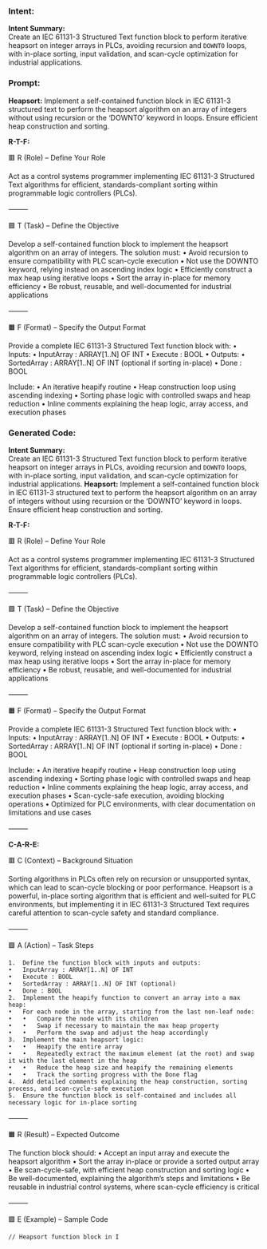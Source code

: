 ### Intent:
**Intent Summary:**  
Create an IEC 61131-3 Structured Text function block to perform iterative heapsort on integer arrays in PLCs, avoiding recursion and `DOWNTO` loops, with in-place sorting, input validation, and scan-cycle optimization for industrial applications.

### Prompt:
**Heapsort:**
Implement a self-contained function block in IEC 61131-3 structured text to perform the heapsort algorithm on an array of integers without using recursion or the ‘DOWNTO’ keyword in loops. Ensure efficient heap construction and sorting.

**R-T-F:**

🟥 R (Role) – Define Your Role

Act as a control systems programmer implementing IEC 61131-3 Structured Text algorithms for efficient, standards-compliant sorting within programmable logic controllers (PLCs).

⸻

🟩 T (Task) – Define the Objective

Develop a self-contained function block to implement the heapsort algorithm on an array of integers. The solution must:
	•	Avoid recursion to ensure compatibility with PLC scan-cycle execution
	•	Not use the DOWNTO keyword, relying instead on ascending index logic
	•	Efficiently construct a max heap using iterative loops
	•	Sort the array in-place for memory efficiency
	•	Be robust, reusable, and well-documented for industrial applications

⸻

🟧 F (Format) – Specify the Output Format

Provide a complete IEC 61131-3 Structured Text function block with:
	•	Inputs:
	•	InputArray : ARRAY[1..N] OF INT
	•	Execute : BOOL
	•	Outputs:
	•	SortedArray : ARRAY[1..N] OF INT (optional if sorting in-place)
	•	Done : BOOL

Include:
	•	An iterative heapify routine
	•	Heap construction loop using ascending indexing
	•	Sorting phase logic with controlled swaps and heap reduction
	•	Inline comments explaining the heap logic, array access, and execution phases

### Generated Code:
**Intent Summary:**  
Create an IEC 61131-3 Structured Text function block to perform iterative heapsort on integer arrays in PLCs, avoiding recursion and `DOWNTO` loops, with in-place sorting, input validation, and scan-cycle optimization for industrial applications.
**Heapsort:**
Implement a self-contained function block in IEC 61131-3 structured text to perform the heapsort algorithm on an array of integers without using recursion or the ‘DOWNTO’ keyword in loops. Ensure efficient heap construction and sorting.

**R-T-F:**

🟥 R (Role) – Define Your Role

Act as a control systems programmer implementing IEC 61131-3 Structured Text algorithms for efficient, standards-compliant sorting within programmable logic controllers (PLCs).

⸻

🟩 T (Task) – Define the Objective

Develop a self-contained function block to implement the heapsort algorithm on an array of integers. The solution must:
	•	Avoid recursion to ensure compatibility with PLC scan-cycle execution
	•	Not use the DOWNTO keyword, relying instead on ascending index logic
	•	Efficiently construct a max heap using iterative loops
	•	Sort the array in-place for memory efficiency
	•	Be robust, reusable, and well-documented for industrial applications

⸻

🟧 F (Format) – Specify the Output Format

Provide a complete IEC 61131-3 Structured Text function block with:
	•	Inputs:
	•	InputArray : ARRAY[1..N] OF INT
	•	Execute : BOOL
	•	Outputs:
	•	SortedArray : ARRAY[1..N] OF INT (optional if sorting in-place)
	•	Done : BOOL

Include:
	•	An iterative heapify routine
	•	Heap construction loop using ascending indexing
	•	Sorting phase logic with controlled swaps and heap reduction
	•	Inline comments explaining the heap logic, array access, and execution phases
	•	Scan-cycle-safe execution, avoiding blocking operations
	•	Optimized for PLC environments, with clear documentation on limitations and use cases

⸻

**C-A-R-E:**

🟥 C (Context) – Background Situation

Sorting algorithms in PLCs often rely on recursion or unsupported syntax, which can lead to scan-cycle blocking or poor performance. Heapsort is a powerful, in-place sorting algorithm that is efficient and well-suited for PLC environments, but implementing it in IEC 61131-3 Structured Text requires careful attention to scan-cycle safety and standard compliance.

⸻

🟩 A (Action) – Task Steps

	1.	Define the function block with inputs and outputs:
	•	InputArray : ARRAY[1..N] OF INT
	•	Execute : BOOL
	•	SortedArray : ARRAY[1..N] OF INT (optional)
	•	Done : BOOL
	2.	Implement the heapify function to convert an array into a max heap:
	•	For each node in the array, starting from the last non-leaf node:
	•	•	Compare the node with its children
	•	•	Swap if necessary to maintain the max heap property
	•	•	Perform the swap and adjust the heap accordingly
	3.	Implement the main heapsort logic:
	•	•	Heapify the entire array
	•	•	Repeatedly extract the maximum element (at the root) and swap it with the last element in the heap
	•	•	Reduce the heap size and heapify the remaining elements
	•	•	Track the sorting progress with the Done flag
	4.	Add detailed comments explaining the heap construction, sorting process, and scan-cycle-safe execution
	5.	Ensure the function block is self-contained and includes all necessary logic for in-place sorting

⸻

🟧 R (Result) – Expected Outcome

The function block should:
	•	Accept an input array and execute the heapsort algorithm
	•	Sort the array in-place or provide a sorted output array
	•	Be scan-cycle-safe, with efficient heap construction and sorting logic
	•	Be well-documented, explaining the algorithm’s steps and limitations
	•	Be reusable in industrial control systems, where scan-cycle efficiency is critical

⸻

🟩 E (Example) – Sample Code

	// Heapsort function block in I
